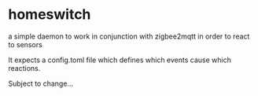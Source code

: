 # homeswitch
a simple daemon to work in conjunction with zigbee2mqtt in order to react to sensors

It expects a config.toml file which defines which events cause which reactions.

Subject to change...
